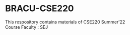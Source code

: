 # BRACU-CSE220
<html>
  <body>
  This respository contains materials of CSE220 Summer'22 <br/>
  Course Faculty : SEJ
  </body>
</html>
